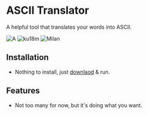 # ASCII Translator

A helpful tool that translates your words into ASCII.

![A](https://i.ibb.co/r7BHZ3n/Screenshot-from-2023-07-16-21-03-59.png)
![ku18m](https://i.ibb.co/BskmXmf/Screenshot-from-2023-07-16-21-06-29.png)
![Milan](https://i.ibb.co/JQVH8NC/Screenshot-from-2023-07-16-21-06-44.png)

## Installation
- Nothing to install, just [downlaod](https://github.com/ku18m/ascii_translator/releases) & run.

## Features

- Not too many for now, but it's doing what you want.
